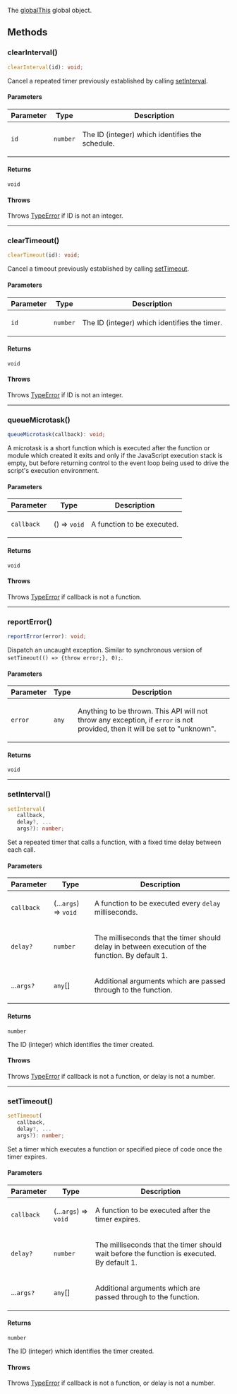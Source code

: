The [globalThis](https://developer.mozilla.org/docs/Web/JavaScript/Reference/Global_Objects/globalThis) global object.

## Methods

### clearInterval()

```ts
clearInterval(id): void;
```

Cancel a repeated timer previously established by calling [setInterval](https://developer.mozilla.org/docs/Web/API/Window/setInterval).

#### Parameters

<table>
<thead>
<tr>
<th>Parameter</th>
<th>Type</th>
<th>Description</th>
</tr>
</thead>
<tbody>
<tr>
<td>

`id`

</td>
<td>

`number`

</td>
<td>

The ID (integer) which identifies the schedule.

</td>
</tr>
</tbody>
</table>

#### Returns

`void`

#### Throws

Throws [TypeError](https://developer.mozilla.org/docs/Web/JavaScript/Reference/Global_Objects/TypeError) if ID is not an integer.

***

### clearTimeout()

```ts
clearTimeout(id): void;
```

Cancel a timeout previously established by calling [setTimeout](https://developer.mozilla.org/docs/Web/API/Window/setTimeout).

#### Parameters

<table>
<thead>
<tr>
<th>Parameter</th>
<th>Type</th>
<th>Description</th>
</tr>
</thead>
<tbody>
<tr>
<td>

`id`

</td>
<td>

`number`

</td>
<td>

The ID (integer) which identifies the timer.

</td>
</tr>
</tbody>
</table>

#### Returns

`void`

#### Throws

Throws [TypeError](https://developer.mozilla.org/docs/Web/JavaScript/Reference/Global_Objects/TypeError) if ID is not an integer.

***

### queueMicrotask()

```ts
queueMicrotask(callback): void;
```

A microtask is a short function which is executed after the function or module which created it exits and
only if the JavaScript execution stack is empty, but before returning control to the event loop being used
to drive the script's execution environment.

#### Parameters

<table>
<thead>
<tr>
<th>Parameter</th>
<th>Type</th>
<th>Description</th>
</tr>
</thead>
<tbody>
<tr>
<td>

`callback`

</td>
<td>

() => `void`

</td>
<td>

A function to be executed.

</td>
</tr>
</tbody>
</table>

#### Returns

`void`

#### Throws

Throws [TypeError](https://developer.mozilla.org/docs/Web/JavaScript/Reference/Global_Objects/TypeError) if callback is not a function.

***

### reportError()

```ts
reportError(error): void;
```

Dispatch an uncaught exception. Similar to synchronous version of `setTimeout(() => {throw error;}, 0);`.

#### Parameters

<table>
<thead>
<tr>
<th>Parameter</th>
<th>Type</th>
<th>Description</th>
</tr>
</thead>
<tbody>
<tr>
<td>

`error`

</td>
<td>

`any`

</td>
<td>

Anything to be thrown. This API will not throw any exception, if `error` is not provided, then it will be set to "unknown".

</td>
</tr>
</tbody>
</table>

#### Returns

`void`

***

### setInterval()

```ts
setInterval(
   callback, 
   delay?, ...
   args?): number;
```

Set a repeated timer that calls a function, with a fixed time delay between each call.

#### Parameters

<table>
<thead>
<tr>
<th>Parameter</th>
<th>Type</th>
<th>Description</th>
</tr>
</thead>
<tbody>
<tr>
<td>

`callback`

</td>
<td>

(...`args`) => `void`

</td>
<td>

A function to be executed every `delay` milliseconds.

</td>
</tr>
<tr>
<td>

`delay?`

</td>
<td>

`number`

</td>
<td>

The milliseconds that the timer should delay in between execution of the function. By default 1.

</td>
</tr>
<tr>
<td>

...`args?`

</td>
<td>

`any`[]

</td>
<td>

Additional arguments which are passed through to the function.

</td>
</tr>
</tbody>
</table>

#### Returns

`number`

The ID (integer) which identifies the timer created.

#### Throws

Throws [TypeError](https://developer.mozilla.org/docs/Web/JavaScript/Reference/Global_Objects/TypeError) if callback is not a function, or delay is not a number.

***

### setTimeout()

```ts
setTimeout(
   callback, 
   delay?, ...
   args?): number;
```

Set a timer which executes a function or specified piece of code once the timer expires.

#### Parameters

<table>
<thead>
<tr>
<th>Parameter</th>
<th>Type</th>
<th>Description</th>
</tr>
</thead>
<tbody>
<tr>
<td>

`callback`

</td>
<td>

(...`args`) => `void`

</td>
<td>

A function to be executed after the timer expires.

</td>
</tr>
<tr>
<td>

`delay?`

</td>
<td>

`number`

</td>
<td>

The milliseconds that the timer should wait before the function is executed. By default 1.

</td>
</tr>
<tr>
<td>

...`args?`

</td>
<td>

`any`[]

</td>
<td>

Additional arguments which are passed through to the function.

</td>
</tr>
</tbody>
</table>

#### Returns

`number`

The ID (integer) which identifies the timer created.

#### Throws

Throws [TypeError](https://developer.mozilla.org/docs/Web/JavaScript/Reference/Global_Objects/TypeError) if callback is not a function, or delay is not a number.
